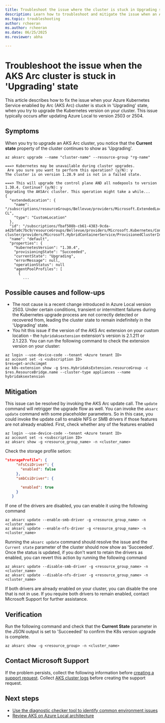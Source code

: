 ```yaml
---
title: Troubleshoot the issue where the cluster is stuck in Upgrading state
description: Learn how to troubleshoot and mitigate the issue when an AKS enabled by Arc cluster is stuck in 'Upgrading' state.
ms.topic: troubleshooting
author: rcheeran
ms.author: rcheeran
ms.date: 06/25/2025
ms.reviewer: abha

---
```


# Troubleshoot the issue when the AKS Arc cluster is stuck in 'Upgrading' state

This article describes how to fix the issue when your Azure Kubernetes Service enablied by Arc (AKS Arc) cluster is stuck in 'Upgrading' state, when you try to upgrade the Kubernetes version on your cluster. This issue typically occurs after updating Azure Local to version 2503 or 2504.

## Symptoms

When you try to upgrade an AKS Arc cluster, you notice that the **Current state** property of the cluster continues to show as 'Upgrading'. 

```output
az aksarc upgrade --name "cluster-name" --resource-group "rg-name"

===> Kubernetes may be unavailable during cluster upgrades.
 Are you sure you want to perform this operation? (y/N): y
The cluster is on version 1.28.9 and is not in a failed state. 

===> This will upgrade the control plane AND all nodepools to version 1.30.4. Continue? (y/N): y
Upgrading the AKSArc cluster. This operation might take a while...
{
  "extendedLocation": {
    "name": "/subscriptions/resourceGroups/Bellevue/providers/Microsoft.ExtendedLocation/customLocations/bel-CL",
    "type": "CustomLocation"
  },
  "id": "/subscriptions/fbaf508b-cb61-4383-9cda-a42bfa0c7bc9/resourceGroups/Bellevue/providers/Microsoft.Kubernetes/ConnectedClusters/Bel-cluster/providers/Microsoft.HybridContainerService/ProvisionedClusterInstances/default",
  "name": "default",
  "properties": {
	"kubernetesVersion": "1.30.4",
	"provisioningState": "Succeeded",
	"currentState": "Upgrading",
    "errorMessage": null,
    "operationStatus": null
    "agentPoolProfiles": [
      {
        ...
```


## Possible causes and follow-ups

- The root cause is a recent change introduced in Azure Local version 2503. Under certain conditions, transient or intermittent failures during the Kubernetes upgrade process are not correctly detected or recovered from, leading the cluster state to remain indefinitely in the 'Upgrading' state.
- You hit this issue if the version of the AKS Arc extension on your custom location - the `hybridaksextension` extension's version is 2.1.211 or 2.1.223. You can run the following command to check the extension version on your cluster:

```azurecli
az login --use-device-code --tenant <Azure tenant ID> 
az account set -s <subscription ID> 
$res=get-archcimgmt
az k8s-extension show -g $res.HybridaksExtension.resourceGroup -c $res.ResourceBridge.name --cluster-type appliances --name hybridaksextension
```


## Mitigation
This issue can be resolved by invoking the AKS Arc update call. The `update` command will retrigger the upgrade flow as well. You can invoke the `aksarc update` command with some placeholder parameters. So in this case, you could invoke the update call to enable NFS or SMB drivers if those features are not already enabled. First, check whether any of the features enabled

```azurecli
az login --use-device-code --tenant <Azure tenant ID> 
az account set -s <subscription ID> 
az aksarc show -g <resource_group_name> -n <cluster_name>
```
Check the storage profile setion:
```json
"storageProfile": {  
     "nfsCsiDriver": {  
       "enabled": false
     },  
     "smbCsiDriver": {  

       "enabled": true  
     }  
   }
```

If one of the drivers are disabled, you can enable it using the following command

```azurecli
az aksarc update --enable-smb-driver -g <resource_group_name> -n <cluster_name>
az aksarc update --enable-nfs-driver -g <resource_group_name> -n <cluster_name>
```

Running the `aksarc update` command should resolve the issue and the `Current state` parameter of the cluster should now show as 'Succeeded'. Once the status is updated, if you don't want to retain the drivers as enabled, you can revert this action by running the following command

```azurecli
az aksarc update --disable-smb-driver -g <resource_group_name> -n <cluster_name>
az aksarc update --disable-nfs-driver -g <resource_group_name> -n <cluster_name>
```
If both drivers are already enabled on your cluster, you can disable the one that is not in use. If you require both drivers to remain enabled, contact Microsoft Support for further assistance.

## Verification
Run the following command and check that the **Current State** parameter in the JSON output is set to 'Succeeded' to confirm the K8s version upgrade is complete.

```azurecli
az aksarc show -g <resource_group> -n <cluster_name>

```


## Contact Microsoft Support

If the problem persists, collect the following information before [creating a support request](aks-troubleshoot.md#open-a-support-request). Collect [AKS cluster logs](get-on-demand-logs.md) before creating the support request.

## Next steps

- [Use the diagnostic checker tool to identify common environment issues](aks-arc-diagnostic-checker.md)
- [Review AKS on Azure Local architecture](cluster-architecture.md)
